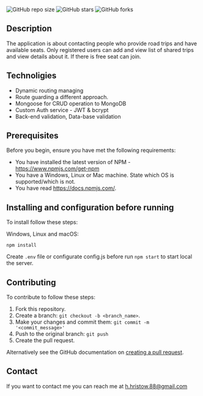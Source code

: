 ![GitHub repo size](https://img.shields.io/github/repo-size/retry2z/ShareTrip-Workshop)
![GitHub stars](https://img.shields.io/github/stars/retry2z/ShareTrip-Workshop?style=social)
![GitHub forks](https://img.shields.io/github/forks/retry2z/ShareTrip-Workshop?style=social)

## Description

The application is about contacting people who provide road trips and have available seats. Only registered users can add and view list of shared trips and view details about it. If there is free seat can join.

## Technoligies

- Dynamic routing managing
- Route guarding a different approach.
- Mongoose for CRUD operation to MongoDB
- Custom Auth service - JWT & bcrypt 
- Back-end validation, Data-base validation 


## Prerequisites

Before you begin, ensure you have met the following requirements:
* You have installed the latest version of NPM - https://www.npmjs.com/get-npm
* You have a Windows, Linux or Mac machine. State which OS is supported/which is not.
* You have read https://docs.npmjs.com/.

## Installing and configuration before running

To install follow these steps:

Windows, Linux and macOS:
```
npm install
```

Create `.env` file or configurate config.js before run `npm start` to start local the server.


## Contributing

To contribute to follow these steps:

1. Fork this repository.
2. Create a branch: `git checkout -b <branch_name>`.
3. Make your changes and commit them: `git commit -m '<commit_message>'`
4. Push to the original branch: `git push`
5. Create the pull request.

Alternatively see the GitHub documentation on [creating a pull request](https://help.github.com/en/github/collaborating-with-issues-and-pull-requests/creating-a-pull-request).

## Contact

If you want to contact me you can reach me at h.hristow.88@gmail.com

